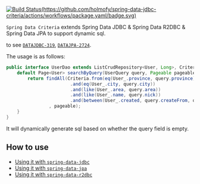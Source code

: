 [![Build Status(https://github.com/holmofy/spring-data-jdbc-criteria/actions/workflows/package.yaml/badge.svg)](https://github.com/holmofy/spring-data-jdbc-criteria/actions/workflows/package.yaml/badge.svg)](https://repo1.maven.org/maven2/io/github/holmofy/)

`Spring Data Criteria` extends Spring Data JDBC & Spring Data R2DBC & Spring Data JPA to support dynamic sql. 

to see [`DATAJDBC-319`](https://github.com/spring-projects/spring-data-relational/issues/542), [`DATAJPA-2724`](https://github.com/spring-projects/spring-data-jpa/issues/2724).

The usage is as follows:

```java
public interface UserDao extends ListCrudRepository<User, Long>, CriteriaExecutor<User> {
    default Page<User> searchByQuery(UserQuery query, Pageable pageable) {
        return findAll(Criteria.from(eq(User_.province, query.province))
                        .and(eq(User_.city, query.city))
                        .and(like(User_.area, query.area))
                        .and(like(User_.name, query.nick))
                        .and(between(User_.created, query.createFrom, query.createTo))
                , pageable);
    }
}
```

It will dynamically generate sql based on whether the query field is empty.

## How to use 

* [Using it with `spring-data-jdbc`](./spring-data-criteria-jdbc)
* [Using it with `spring-data-jpa`](./spring-data-criteria-jpa)
* [Using it with `spring-data-r2dbc`](./spring-data-criteria-r2dbc)

